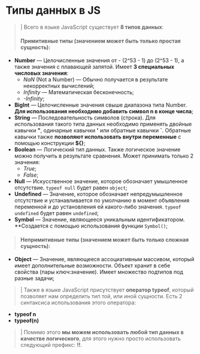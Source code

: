 # Типы данных в JS

>| Всего в языке JavaScript существует **8 типов данных**:
> #### Примитивные типы (значением может быть только простая сущность):
* **Number** — Целочисленные значения от - (2^53 - 1) до (2^53 - 1), а также значения с плавающей запятой. Имеет **3 специальных числовых значения**:
  * *NaN* (Not a Number) — Обычно получается в результате некорректных вычислений;
  * *Infinity* — Математическая бесконечность;
  * *-Infinity*;
* **BigInt** — Целочисленные значения свыше диапазона типа Number. **Для использования необходимо добавить символ n в конце числа**;
* **String** — Последовательность символов (строка). Для использования такого типа данных необходимо применять двойные кавычки **"**, одинарные кавычки **'** или обратные кавычки **`**. Обратные кавычки также **позволяют использовать внутри переменные** с помощью конструкции **${}**; 
* **Boolean** — Логический тип данных. Также логическое значение можно получить в результате сравнения. Может принимать только 2 значения:
  * *True*;
  * *False*;
* **Null** — Искусственное значение, которое обозначает умышленное отсутствие. `typeof null` будет равен `object`;
* **Undefined** — Значение, которое обозначает непредумышленное отсутствие и устанавливается по умолчанию в момент объявления переменной и до установления ей какого-либо значения. `typeof undefined` будет равен `undefined`; 
* **Symbol** — Значение, являющееся уникальным идентификатором. **Создается с помощью использования функции `Symbol()`;
> #### Непримитивные типы (значением может быть только сложная сущность):
* **Object** — Значение, являющееся ассоциативным массивом, который имеет дополнительные возможности. Объект хранит в себе свойства (пары ключ:значение). Имеет множество подтипов под разные задачи;

> | Также в языке JavaScript присутствует **оператор typeof**, который позволяет нам определить тип той, или иной сущности. Есть 2 синтаксиса использования этого оператора:
* **typeof n**
* **typeof(n)**

> | Помимо этого **мы можем использовать любой тип данных в качестве логического**, для этого нужно просто использовать следующий префикс: **!!**.